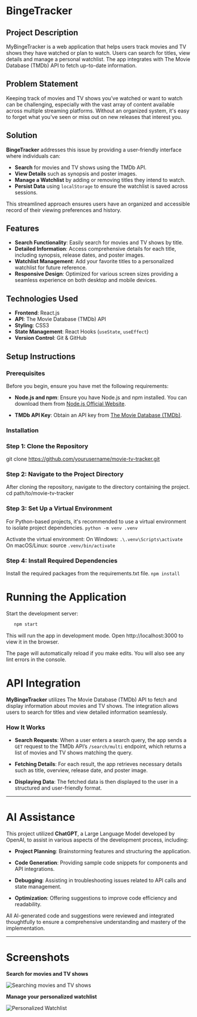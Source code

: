 # BingeTracker

## Project Description

MyBingeTracker is a web application that helps users track movies and TV shows they have watched or plan to watch. Users can search for titles, view details and manage a personal watchlist. The app integrates with The Movie Database (TMDb) API to fetch up-to-date information.

## Problem Statement

Keeping track of movies and TV shows you’ve watched or want to watch can be challenging, especially with the vast array of content available across multiple streaming platforms. Without an organized system, it's easy to forget what you've seen or miss out on new releases that interest you.

## Solution

**BingeTracker** addresses this issue by providing a user-friendly interface where individuals can:

- **Search** for movies and TV shows using the TMDb API.
- **View Details** such as synopsis and poster images.
- **Manage a Watchlist** by adding or removing titles they intend to watch.
- **Persist Data** using `localStorage` to ensure the watchlist is saved across sessions.

This streamlined approach ensures users have an organized and accessible record of their viewing preferences and history.

## Features

- **Search Functionality**: Easily search for movies and TV shows by title.
- **Detailed Information**: Access comprehensive details for each title, including synopsis, release dates, and poster images.
- **Watchlist Management**: Add your favorite titles to a personalized watchlist for future reference.
- **Responsive Design**: Optimized for various screen sizes providing a seamless experience on both desktop and mobile devices.

## Technologies Used

- **Frontend**: React.js
- **API**: The Movie Database (TMDb) API
- **Styling**: CSS3
- **State Management**: React Hooks (`useState`, `useEffect`)
- **Version Control**: Git & GitHub
  
## Setup Instructions

### Prerequisites

Before you begin, ensure you have met the following requirements:

- **Node.js and npm**: Ensure you have Node.js and npm installed. You can download them from [Node.js Official Website](https://nodejs.org/en/download/).

- **TMDb API Key**: Obtain an API key from [The Movie Database (TMDb)](https://developers.themoviedb.org/3/getting-started/introduction).

### Installation


### Step 1: Clone the Repository

git clone https://github.com/yourusername/movie-tv-tracker.git

### Step 2: Navigate to the Project Directory
After cloning the repository, navigate to the directory containing the project.
cd path/to/movie-tv-tracker

### Step 3: Set Up a Virtual Environment
For Python-based projects, it's recommended to use a virtual environment to isolate project dependencies.
```python -m venv .venv```

Activate the virtual environment:
On Windows: 
```.\.venv\Scripts\activate```
On macOS/Linux: source 
```.venv/bin/activate```

### Step 4: Install Required Dependencies
Install the required packages from the requirements.txt file.
```npm install```

# Running the Application

Start the development server:

```bash
   npm start
   ```
This will run the app in development mode. Open http://localhost:3000 to view it in the browser.

The page will automatically reload if you make edits. You will also see any lint errors in the console.


# API Integration

**MyBingeTracker** utilizes The Movie Database (TMDb) API to fetch and display information about movies and TV shows. The integration allows users to search for titles and view detailed information seamlessly.

### How It Works

- **Search Requests**: When a user enters a search query, the app sends a `GET` request to the TMDb API’s `/search/multi` endpoint, which returns a list of movies and TV shows matching the query.
  
- **Fetching Details**: For each result, the app retrieves necessary details such as title, overview, release date, and poster image.
  
- **Displaying Data**: The fetched data is then displayed to the user in a structured and user-friendly format.

---

# AI Assistance

This project utilized **ChatGPT**, a Large Language Model developed by OpenAI, to assist in various aspects of the development process, including:

- **Project Planning**: Brainstorming features and structuring the application.
  
- **Code Generation**: Providing sample code snippets for components and API integrations.
  
- **Debugging**: Assisting in troubleshooting issues related to API calls and state management.
  
- **Optimization**: Offering suggestions to improve code efficiency and readability.

All AI-generated code and suggestions were reviewed and integrated thoughtfully to ensure a comprehensive understanding and mastery of the implementation.

---

# Screenshots

**Search for movies and TV shows**

![Searching movies and TV shows](images/movie_search.png)

**Manage your personalized watchlist**

![Personalized Watchlist](images/watchlist.png)
